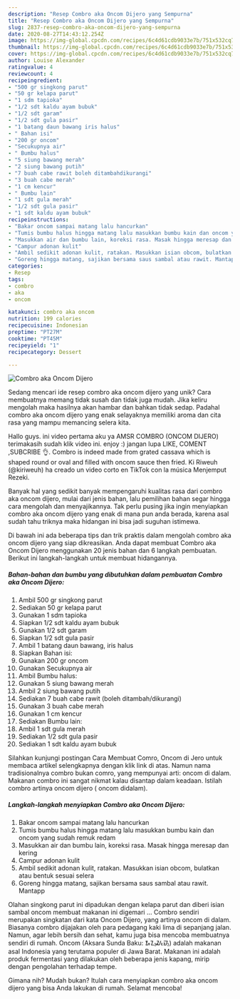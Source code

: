 ```yaml
---
description: "Resep Combro aka Oncom Dijero yang Sempurna"
title: "Resep Combro aka Oncom Dijero yang Sempurna"
slug: 2837-resep-combro-aka-oncom-dijero-yang-sempurna
date: 2020-08-27T14:43:12.254Z
image: https://img-global.cpcdn.com/recipes/6c4d61cdb9033e7b/751x532cq70/combro-aka-oncom-dijero-foto-resep-utama.jpg
thumbnail: https://img-global.cpcdn.com/recipes/6c4d61cdb9033e7b/751x532cq70/combro-aka-oncom-dijero-foto-resep-utama.jpg
cover: https://img-global.cpcdn.com/recipes/6c4d61cdb9033e7b/751x532cq70/combro-aka-oncom-dijero-foto-resep-utama.jpg
author: Louise Alexander
ratingvalue: 4
reviewcount: 4
recipeingredient:
- "500 gr singkong parut"
- "50 gr kelapa parut"
- "1 sdm tapioka"
- "1/2 sdt kaldu ayam bubuk"
- "1/2 sdt garam"
- "1/2 sdt gula pasir"
- "1 batang daun bawang iris halus"
- " Bahan isi"
- "200 gr oncom"
- "Secukupnya air"
- " Bumbu halus"
- "5 siung bawang merah"
- "2 siung bawang putih"
- "7 buah cabe rawit boleh ditambahdikurangi"
- "3 buah cabe merah"
- "1 cm kencur"
- " Bumbu lain"
- "1 sdt gula merah"
- "1/2 sdt gula pasir"
- "1 sdt kaldu ayam bubuk"
recipeinstructions:
- "Bakar oncom sampai matang lalu hancurkan"
- "Tumis bumbu halus hingga matang lalu masukkan bumbu kain dan oncom yang sudah remuk redam"
- "Masukkan air dan bumbu lain, koreksi rasa. Masak hingga meresap dan kering"
- "Campur adonan kulit"
- "Ambil sedikit adonan kulit, ratakan. Masukkan isian obcom, bulatkan atau bentuk sesuai selera"
- "Goreng hingga matang, sajikan bersama saus sambal atau rawit. Mantapp"
categories:
- Resep
tags:
- combro
- aka
- oncom

katakunci: combro aka oncom 
nutrition: 199 calories
recipecuisine: Indonesian
preptime: "PT27M"
cooktime: "PT45M"
recipeyield: "1"
recipecategory: Dessert

---
```



![Combro aka Oncom Dijero](https://img-global.cpcdn.com/recipes/6c4d61cdb9033e7b/751x532cq70/combro-aka-oncom-dijero-foto-resep-utama.jpg)

Sedang mencari ide resep combro aka oncom dijero yang unik? Cara membuatnya memang tidak susah dan tidak juga mudah. Jika keliru mengolah maka hasilnya akan hambar dan bahkan tidak sedap. Padahal combro aka oncom dijero yang enak selayaknya memiliki aroma dan cita rasa yang mampu memancing selera kita.

Hallo guys. ini video pertama aku ya AMSR COMBRO (ONCOM DIJERO) terimakasih sudah klik video ini. enjoy :) jangan lupa LIKE, COMENT ,SUBCRIBE 👌. Combro is indeed made from grated cassava which is shaped round or oval and filled with oncom sauce then fried. Ki Riweuh (@kiriweuh) ha creado un video corto en TikTok con la música Menjemput Rezeki.

Banyak hal yang sedikit banyak mempengaruhi kualitas rasa dari combro aka oncom dijero, mulai dari jenis bahan, lalu pemilihan bahan segar hingga cara mengolah dan menyajikannya. Tak perlu pusing jika ingin menyiapkan combro aka oncom dijero yang enak di mana pun anda berada, karena asal sudah tahu triknya maka hidangan ini bisa jadi suguhan istimewa.


Di bawah ini ada beberapa tips dan trik praktis dalam mengolah combro aka oncom dijero yang siap dikreasikan. Anda dapat membuat Combro aka Oncom Dijero menggunakan 20 jenis bahan dan 6 langkah pembuatan. Berikut ini langkah-langkah untuk membuat hidangannya.

<!--inarticleads1-->

##### Bahan-bahan dan bumbu yang dibutuhkan dalam pembuatan Combro aka Oncom Dijero:

1. Ambil 500 gr singkong parut
1. Sediakan 50 gr kelapa parut
1. Gunakan 1 sdm tapioka
1. Siapkan 1/2 sdt kaldu ayam bubuk
1. Gunakan 1/2 sdt garam
1. Siapkan 1/2 sdt gula pasir
1. Ambil 1 batang daun bawang, iris halus
1. Siapkan  Bahan isi:
1. Gunakan 200 gr oncom
1. Gunakan Secukupnya air
1. Ambil  Bumbu halus:
1. Gunakan 5 siung bawang merah
1. Ambil 2 siung bawang putih
1. Sediakan 7 buah cabe rawit (boleh ditambah/dikurangi)
1. Gunakan 3 buah cabe merah
1. Gunakan 1 cm kencur
1. Sediakan  Bumbu lain:
1. Ambil 1 sdt gula merah
1. Sediakan 1/2 sdt gula pasir
1. Sediakan 1 sdt kaldu ayam bubuk


Silahkan kunjungi postingan Cara Membuat Comro, Oncom di Jero untuk membaca artikel selengkapnya dengan klik link di atas. Namun nama tradisionalnya combro bukan comro, yang mempunyai arti: oncom di dalam. Makanan combro ini sangat nikmat kalau disantap dalam keadaan. Istilah combro artinya oncom dijero ( oncom didalam). 

<!--inarticleads2-->

##### Langkah-langkah menyiapkan Combro aka Oncom Dijero:

1. Bakar oncom sampai matang lalu hancurkan
1. Tumis bumbu halus hingga matang lalu masukkan bumbu kain dan oncom yang sudah remuk redam
1. Masukkan air dan bumbu lain, koreksi rasa. Masak hingga meresap dan kering
1. Campur adonan kulit
1. Ambil sedikit adonan kulit, ratakan. Masukkan isian obcom, bulatkan atau bentuk sesuai selera
1. Goreng hingga matang, sajikan bersama saus sambal atau rawit. Mantapp


Olahan singkong parut ini dipadukan dengan kelapa parut dan diberi isian sambal oncom membuat makanan ini digemari … Combro sendiri merupakan singkatan dari kata Oncom Dijero, yang artinya oncom di dalam. Biasanya combro dijajakan oleh para pedagang kaki lima di sepanjang jalan. Namun, agar lebih bersih dan sehat, kamu juga bisa mencoba membuatnya sendiri di rumah. Oncom (Aksara Sunda Baku: ᮇᮔ᮪ᮎᮧᮙ᮪) adalah makanan asal Indonesia yang terutama populer di Jawa Barat. Makanan ini adalah produk fermentasi yang dilakukan oleh beberapa jenis kapang, mirip dengan pengolahan terhadap tempe. 

Gimana nih? Mudah bukan? Itulah cara menyiapkan combro aka oncom dijero yang bisa Anda lakukan di rumah. Selamat mencoba!

